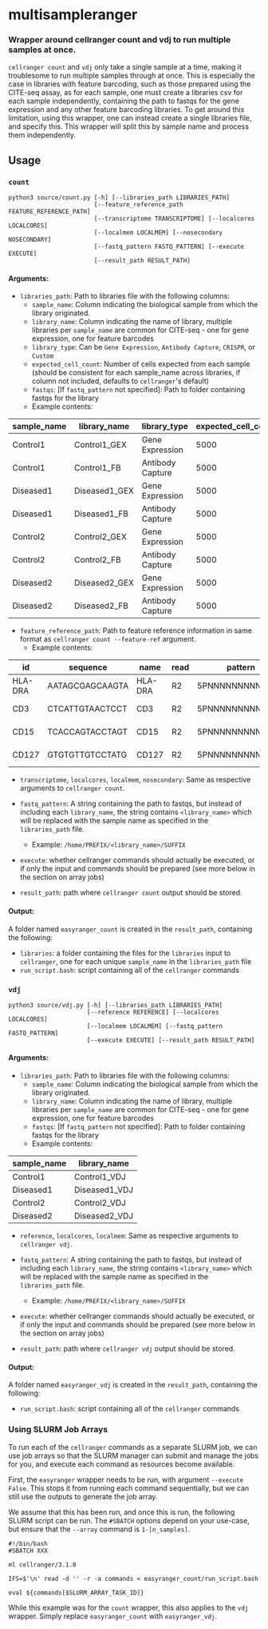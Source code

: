 # multisampleranger

### Wrapper around cellranger count and vdj to run multiple samples at once.

`cellranger count` and `vdj` only take a single sample at a time, making it troublesome to run multiple samples through at once. This is especially the case in libraries with feature barcoding, such as those prepared using the CITE-seq assay, as for each sample, one must create a libraries csv for each sample independently, containing the path to fastqs for the gene expression and any other feature barcoding libraries. To get around this limitation, using this wrapper, one can instead create a single libraries file, and specify this. This wrapper will split this by sample name and process them independently.

## Usage

### `count`

```
python3 source/count.py [-h] [--libraries_path LIBRARIES_PATH]
                        [--feature_reference_path FEATURE_REFERENCE_PATH]
                        [--transcriptome TRANSCRIPTOME] [--localcores LOCALCORES]
                        [--localmem LOCALMEM] [--nosecondary NOSECONDARY]
                        [--fastq_pattern FASTQ_PATTERN] [--execute EXECUTE]
                        [--result_path RESULT_PATH]
```

#### Arguments:

* `libraries_path`: Path to libraries file with the following columns:
  - `sample_name`: Column indicating the biological sample from which the library originated.
  - `library_name`: Column indicating the name of library, multiple libraries per `sample_name` are common for CITE-seq - one for gene expression, one for feature barcodes
  - `library_type`: Can be `Gene Expression`, `Antibody Capture`, `CRISPR`, or `Custom`
  - `expected_cell_count`: Number of cells expected from each sample (should be consistent for each sample_name across libraries, if column not included, defaults to `cellranger`'s default)
  - `fastqs`: [If `fastq_pattern` not specified]: Path to folder containing fastqs for the library
  - Example contents: 
 
| sample_name   | library_name  | library_type     | expected_cell_count |
|---------------|---------------|------------------|---------------------|
| Control1      | Control1_GEX  | Gene Expression  | 5000                |
| Control1      | Control1_FB   | Antibody Capture | 5000                |
| Diseased1     | Diseased1_GEX | Gene Expression  | 5000                |
| Diseased1     | Diseased1_FB  | Antibody Capture | 5000                |
| Control2      | Control2_GEX  | Gene Expression  | 5000                |
| Control2      | Control2_FB   | Antibody Capture | 5000                |
| Diseased2     | Diseased2_GEX | Gene Expression  | 5000                |
| Diseased2     | Diseased2_FB  | Antibody Capture | 5000                |


* `feature_reference_path`: Path to feature reference information in same format as `cellranger count --feature-ref` argument.
  - Example contents:
  
| id      | sequence        | name    | read | pattern          | feature_type     | 
|---------|-----------------|---------|------|------------------|------------------| 
| HLA-DRA | AATAGCGAGCAAGTA | HLA-DRA | R2   | 5PNNNNNNNNNN(BC) | Antibody Capture | 
| CD3     | CTCATTGTAACTCCT | CD3     | R2   | 5PNNNNNNNNNN(BC) | Antibody Capture | 
| CD15    | TCACCAGTACCTAGT | CD15    | R2   | 5PNNNNNNNNNN(BC) | Antibody Capture | 
| CD127   | GTGTGTTGTCCTATG | CD127   | R2   | 5PNNNNNNNNNN(BC) | Antibody Capture | 

* `transcriptome`, `localcores`, `localmem`, `nosecondary`: Same as respective arguments to `cellranger count`.

* `fastq_pattern`: A string containing the path to fastqs, but instead of including each `library_name`, the string contains `<library_name>` which will be replaced with the sample name as specified in the `libraries_path` file.
  - Example: `/home/PREFIX/<library_name>/SUFFIX`

* `execute`: whether cellranger commands should actually be executed, or if only the input and commands should be prepared (see more below in the section on array jobs)

* `result_path`: path where `cellranger count` output should be  stored.

#### Output:

A folder named `easyranger_count` is created in the `result_path`, containing the following:

* `libraries`: a folder containing the files for the `libraries` input to `cellranger`, one for each unique `sample_name` in the `libraries_path` file
* `run_script.bash`: script containing all of the `cellranger` commands


### `vdj`

```
python3 source/vdj.py [-h] [--libraries_path LIBRARIES_PATH]
                      [--reference REFERENCE] [--localcores LOCALCORES]
                      [--localmem LOCALMEM] [--fastq_pattern FASTQ_PATTERN] 
                      [--execute EXECUTE] [--result_path RESULT_PATH]
```

#### Arguments:

* `libraries_path`: Path to libraries file with the following columns:
  - `sample_name`: Column indicating the biological sample from which the library originated.
  - `library_name`: Column indicating the name of library, multiple libraries per `sample_name` are common for CITE-seq - one for gene expression, one for feature barcodes
  - `fastqs`: [If `fastq_pattern` not specified]: Path to folder containing fastqs for the library
  - Example contents: 
 
| sample_name   | library_name  |
|---------------|---------------|
| Control1      | Control1_VDJ  |
| Diseased1     | Diseased1_VDJ |
| Control2      | Control2_VDJ  |
| Diseased2     | Diseased2_VDJ |


* `reference`, `localcores`, `localmem`: Same as respective arguments to `cellranger vdj`.

* `fastq_pattern`: A string containing the path to fastqs, but instead of including each `library_name`, the string contains `<library_name>` which will be replaced with the sample name as specified in the `libraries_path` file.
  - Example: `/home/PREFIX/<library_name>/SUFFIX`

* `execute`: whether cellranger commands should actually be executed, or if only the input and commands should be prepared (see more below in the section on array jobs)

* `result_path`: path where `cellranger vdj` output should be  stored.

#### Output:

A folder named `easyranger_vdj` is created in the `result_path`, containing the following:

* `run_script.bash`: script containing all of the `cellranger` commands


### Using SLURM Job Arrays

To run each of the `cellranger` commands as a separate SLURM job, we can use job arrays so that the SLURM manager can submit and manage the jobs for you, and execute each command as resources become available.

First, the `easyranger` wrapper needs to be run, with argument `--execute False`. This stops it from running each command sequentially, but we can still use the outputs to generate the job array. 

We assume that this has been run, and once this is run, the following SLURM script can be run. The `#SBATCH` options depend on your use-case, but ensure that the `--array` command is `1-[n_samples]`. 

```
#!/bin/bash
#SBATCH XXX

ml cellranger/3.1.0

IFS=$'\n' read -d '' -r -a commands < easyranger_count/run_script.bash

eval ${commands[$SLURM_ARRAY_TASK_ID]}
```

While this example was for the `count` wrapper, this also applies to the `vdj` wrapper. Simply replace `easyranger_count` with `easyranger_vdj`.
